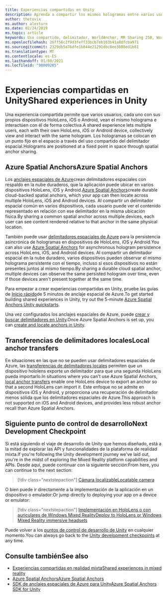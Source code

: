 ```yaml
---
title: Experiencias compartidas en Unity
description: Aprenda a compartir los mismos hologramas entre varios usuarios de una aplicación de Unity con los delimitadores espaciales de Azure.
author: thetuvix
ms.author: alexturn
ms.date: 02/24/2019
ms.topic: article
keywords: Uso compartido, delimitador, WorldAnchor, MR Sharing 250, WorldAnchorTransferBatch, SpatialPerception, Azure, anclajes espaciales de Azure, ASA, auriculares de realidad mixta, auriculares de la realidad mixta de Windows, auriculares de realidad virtual
ms.openlocfilehash: 26ff56c2f9d3feff33bcb7eb103b41a8dfcba971
ms.sourcegitcommit: 2329db5a76dfe1b844e21291dbc8ee3888ed1b81
ms.translationtype: MT
ms.contentlocale: es-ES
ms.lasthandoff: 01/08/2021
ms.locfileid: "98009285"
---
```

# <a name="shared-experiences-in-unity"></a><span data-ttu-id="3b89c-104">Experiencias compartidas en Unity</span><span class="sxs-lookup"><span data-stu-id="3b89c-104">Shared experiences in Unity</span></span>

<span data-ttu-id="3b89c-105">Una experiencia compartida permite que varios usuarios, cada uno con sus propios dispositivos HoloLens, iOS o Android, vean el mismo holograma e interactúen con él de forma colectiva.</span><span class="sxs-lookup"><span data-stu-id="3b89c-105">A shared experience lets multiple users, each with their own HoloLens, iOS or Android device, collectively view and interact with the same hologram.</span></span> <span data-ttu-id="3b89c-106">Los hologramas se colocan en un punto fijo en el espacio a través del uso compartido del delimitador espacial.</span><span class="sxs-lookup"><span data-stu-id="3b89c-106">Holograms are positioned at a fixed point in space through spatial anchor sharing.</span></span>

## <a name="azure-spatial-anchors"></a><span data-ttu-id="3b89c-107">Azure Spatial Anchors</span><span class="sxs-lookup"><span data-stu-id="3b89c-107">Azure Spatial Anchors</span></span>

<span data-ttu-id="3b89c-108">Los <a href="https://docs.microsoft.com/azure/spatial-anchors/overview" target="_blank">anclajes espaciales de Azure</a>crean delimitadores espaciales con respaldo en la nube duraderos, que la aplicación puede ubicar en varios dispositivos HoloLens, iOS y Android.</span><span class="sxs-lookup"><span data-stu-id="3b89c-108"><a href="https://docs.microsoft.com/azure/spatial-anchors/overview" target="_blank">Azure Spatial Anchors</a>create durable cloud-backed spatial anchors, which your app can then locate across multiple HoloLens, iOS and Android devices.</span></span>  <span data-ttu-id="3b89c-109">Al compartir un delimitador espacial común en varios dispositivos, cada usuario puede ver el contenido representado en relación con ese delimitador en la misma ubicación física.</span><span class="sxs-lookup"><span data-stu-id="3b89c-109">By sharing a common spatial anchor across multiple devices, each user can see content rendered relative to that anchor in the same physical location.</span></span> 

<span data-ttu-id="3b89c-110">También puede usar <a href="https://docs.microsoft.com/azure/spatial-anchors/overview" target="_blank">delimitadores espaciales de Azure</a> para la persistencia asincrónica de hologramas en dispositivos de HoloLens, iOS y Android.</span><span class="sxs-lookup"><span data-stu-id="3b89c-110">You can also use <a href="https://docs.microsoft.com/azure/spatial-anchors/overview" target="_blank">Azure Spatial Anchors</a> for asynchronous hologram persistence across HoloLens, iOS, and Android devices.</span></span>  <span data-ttu-id="3b89c-111">Al compartir un delimitador espacial en la nube duradero, varios dispositivos pueden observar el mismo holograma persistente con el tiempo, incluso si esos dispositivos no están presentes juntos al mismo tiempo.</span><span class="sxs-lookup"><span data-stu-id="3b89c-111">By sharing a durable cloud spatial anchor, multiple devices can observe the same persisted hologram over time, even if those devices aren't present together at the same time.</span></span>

<span data-ttu-id="3b89c-112">Para empezar a crear experiencias compartidas en Unity, pruebe las guías de <a href="https://docs.microsoft.com/azure/spatial-anchors/unity-overview" target="_blank">Inicio rápido</a>de 5 minutos de anclaje espacial de Azure.</span><span class="sxs-lookup"><span data-stu-id="3b89c-112">To get started building shared experiences in Unity, try out the 5-minute <a href="https://docs.microsoft.com/azure/spatial-anchors/unity-overview" target="_blank">Azure Spatial Anchors Unity quickstarts</a>.</span></span>

<span data-ttu-id="3b89c-113">Una vez configurados los anclajes espaciales de Azure, puede <a href="https://docs.microsoft.com/azure/spatial-anchors/concepts/create-locate-anchors-unity" target="_blank">crear y buscar delimitadores en Unity</a>.</span><span class="sxs-lookup"><span data-stu-id="3b89c-113">Once Azure Spatial Anchors is set up, you can <a href="https://docs.microsoft.com/azure/spatial-anchors/concepts/create-locate-anchors-unity" target="_blank">create and locate anchors in Unity</a>.</span></span>

## <a name="local-anchor-transfers"></a><span data-ttu-id="3b89c-114">Transferencias de delimitadores locales</span><span class="sxs-lookup"><span data-stu-id="3b89c-114">Local anchor transfers</span></span>

<span data-ttu-id="3b89c-115">En situaciones en las que no se pueden usar delimitadores espaciales de Azure, las [transferencias de delimitadores locales](../../out-of-scope/local-anchor-transfers-in-unity.md) permiten que un dispositivo hololens exporte un delimitador para que una segunda HoloLens pueda importarlo.</span><span class="sxs-lookup"><span data-stu-id="3b89c-115">In situations where you can't use Azure Spatial Anchors, [local anchor transfers](../../out-of-scope/local-anchor-transfers-in-unity.md) enable one HoloLens device to export an anchor so that a second HoloLens can import it.</span></span>  <span data-ttu-id="3b89c-116">Este enfoque no se admite en dispositivos iOS y Android, y proporciona una recuperación de delimitador menos sólida que los delimitadores espaciales de Azure.</span><span class="sxs-lookup"><span data-stu-id="3b89c-116">This approach is not supported on iOS and Android devices, and provides less robust anchor recall than Azure Spatial Anchors.</span></span>

## <a name="next-development-checkpoint"></a><span data-ttu-id="3b89c-117">Siguiente punto de control de desarrollo</span><span class="sxs-lookup"><span data-stu-id="3b89c-117">Next Development Checkpoint</span></span>

<span data-ttu-id="3b89c-118">Si está siguiendo el viaje de desarrollo de Unity que hemos diseñado, está a la mitad de explorar las API y funcionalidades de la plataforma de realidad mixta.</span><span class="sxs-lookup"><span data-stu-id="3b89c-118">If you're following the Unity development journey we've laid out, you're in the midst of exploring the Mixed Reality platform capabilities and APIs.</span></span> <span data-ttu-id="3b89c-119">Desde aquí, puede continuar con la siguiente sección:</span><span class="sxs-lookup"><span data-stu-id="3b89c-119">From here, you can continue to the next section:</span></span>

> [!div class="nextstepaction"]
> [<span data-ttu-id="3b89c-120">Cámara localizable</span><span class="sxs-lookup"><span data-stu-id="3b89c-120">Locatable camera</span></span>](locatable-camera-in-unity.md)

<span data-ttu-id="3b89c-121">O bien puede ir directamente a la implementación de la aplicación en un dispositivo o emulador:</span><span class="sxs-lookup"><span data-stu-id="3b89c-121">Or jump directly to deploying your app on a device or emulator:</span></span>

> [!div class="nextstepaction"]
> [<span data-ttu-id="3b89c-122">Implementación en HoloLens o con auriculares de Windows Mixed Reality</span><span class="sxs-lookup"><span data-stu-id="3b89c-122">Deploy to HoloLens or Windows Mixed Reality immersive headsets</span></span>](../platform-capabilities-and-apis/using-visual-studio.md)

<span data-ttu-id="3b89c-123">Puede volver a los [puntos de control de desarrollo de Unity](unity-development-overview.md#3-platform-capabilities-and-apis) en cualquier momento.</span><span class="sxs-lookup"><span data-stu-id="3b89c-123">You can always go back to the [Unity development checkpoints](unity-development-overview.md#3-platform-capabilities-and-apis) at any time.</span></span>

## <a name="see-also"></a><span data-ttu-id="3b89c-124">Consulte también</span><span class="sxs-lookup"><span data-stu-id="3b89c-124">See also</span></span>
* [<span data-ttu-id="3b89c-125">Experiencias compartidas en realidad mixta</span><span class="sxs-lookup"><span data-stu-id="3b89c-125">Shared experiences in mixed reality</span></span>](../platform-capabilities-and-apis/shared-experiences-in-mixed-reality.md)
* <span data-ttu-id="3b89c-126"><a href="https://docs.microsoft.com/azure/spatial-anchors" target="_blank">Azure Spatial Anchors</a></span><span class="sxs-lookup"><span data-stu-id="3b89c-126"><a href="https://docs.microsoft.com/azure/spatial-anchors" target="_blank">Azure Spatial Anchors</a></span></span>
* <span data-ttu-id="3b89c-127"><a href="https://docs.microsoft.com/dotnet/api/Microsoft.Azure.SpatialAnchors" target="_blank">SDK de anclajes espaciales de Azure para Unity</a></span><span class="sxs-lookup"><span data-stu-id="3b89c-127"><a href="https://docs.microsoft.com/dotnet/api/Microsoft.Azure.SpatialAnchors" target="_blank">Azure Spatial Anchors SDK for Unity</a></span></span>
